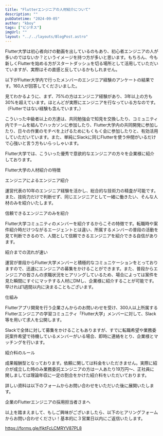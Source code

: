 ```yaml
---
title: "Flutterエンジニアの人材紹介について"
description: ""
pubDatetime: "2024-09-05"
author: "kboy"
tags: ["ビジネス"]
imgUrl: ""
layout: "../../layouts/BlogPost.astro"
---
```



Flutter大学は初心者向けの動画を出しているのもあり、初心者エンジニアの人が多いのではないか？というイメージを持つ方が多いと思います。もちろん、今も新しくFlutterを始める方がスタートダッシュを切る場所として活用していただいていますが、実際はその直感と反しているかもしれません。



以下がFlutter大学内で行ったメンバーのエンジニア経験のアンケートの結果です。160人が回答してくださいました。







見てわかるように、まず、75%の方はエンジニア経験があり、3年以上の方も30%を超えています。ほとんどが実際にエンジニアを行なっている方なのです。（Flutterではない経験も含んでいます。）



こういった中級者以上の方達は、共同勉強会で知見を交換したり、コミュニティ内でチームを組んでハッカソンに参加したり、Flutter大学内の共同開発に参加したり、日々の作業のモチベを上げるためにもくもく会に参加したりと、有効活用していただいています。また、単純にSlackに同じFlutterを使う仲間がいるだけで心強いと言う方もいらっしゃいます。



Flutter大学では、こういった優秀で意欲的なエンジニアの方々を企業様に紹介しております。



Flutter大学の人材紹介の特徴








エンジニアによるエンジニア紹介

運営代表の10年のエンジニア経験を活かし、総合的な技術力の精査が可能です。また、技術力だけで判断せず、同じエンジニアとして一緒に働きたい、そんな人材のみを紹介いたします。





信頼できるエンジニアのみを紹介

Flutter大学コミュニティのメンバーを紹介するからこその特徴です。転職時や案件紹介時だけつながるエージェントとは違い、所属するメンバーの普段の活動を見て判断できるので、人間として信頼できるエンジニアを紹介できる自信があります。





紹介までの流れが速い

運営が普段からFlutter大学メンバーと積極的なコミュニケーションをとっておりますので、迅速にエンジニアの募集をかけることができます。また、普段からエンジニアの皆さんの求職状況をヒアリングしているため、場合によっては案件を見た瞬間にすぐにマッチする人材にDMし、企業様に紹介することが可能です。早ければ1週間以内に決まることもございます。






仕組み







Flutterアプリ開発を行う企業さんからのお問いわせを受け、300人以上所属するFlutterエンジニアの学習コミュニティ「Flutter大学」メンバーに対して、Slack等を用いて求人を公開します。



Slackで全体に対して募集をかけることもありますが、すでに転職希望や業務委託案件希望で待機しているメンバーがいる場合、即時に連絡をとり、企業様とマッチングを行います。



紹介料のルール



成果報酬型となっております。依頼に関しては料金をいただきません。実際に紹介が成立した時のみ業務委託エンジニアの方は一人あたり19万円〜、正社員に関しましては理論年収に一定の割合をかけた紹介料をいただいております。



詳しい資料は以下のフォームからお問い合わせをいただいた後に展開いたします。



企業のFlutterエンジニアの採用担当者さまへ



以上を踏まえまして、もしご興味がございましたら、以下のヒアリングフォームからお問い合わせください！基本的に３営業日以内にご返信いたします。



https://forms.gle/fjktFcLCMRYV87PL8
